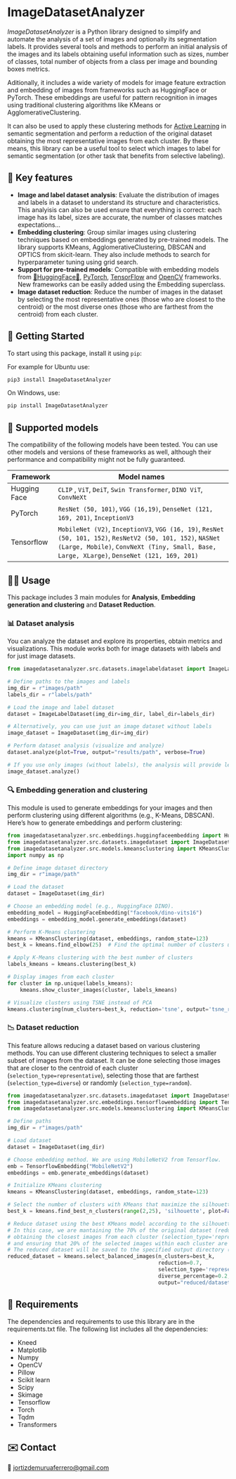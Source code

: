 # ImageDatasetAnalyzer

*ImageDatasetAnalyzer* is a Python library designed to simplify and automate the analysis of a set of images and optionally its segmentation labels. It provides several tools and methods to perform an initial analysis of the images and its labels obtaining useful information such as sizes, number of classes, total number of objects from a class per image and bounding boxes metrics. 

Aditionally, it includes a wide variety of models for image feature extraction and embedding of images from frameworks such as HuggingFace or PyTorch. These embeddings are useful for pattern recognition in images using traditional clustering algorithms like KMeans or AgglomerativeClustering. 

It can also be used to apply these clustering methods for [Active Learning](https://en.wikipedia.org/wiki/Active_learning_(machine_learning)) in semantic segmentation and perform a reduction of the original dataset obtaining the most representative images from each cluster. By these means, this library can be a useful tool to select which images to label for semantic segmentation (or other task that benefits from selective labeling).

## 🔧 Key features

* **Image and label dataset analysis**: Evaluate the distribution of images and labels in a dataset to understand its structure and characteristics. This analyisis can also be used ensure that everything is correct: each image has its label, sizes are accurate, the number of classes matches expectations...
* **Embedding clustering**: Group similar images using clustering techniques based on embeddings generated by pre-trained models. The library supports KMeans, AgglomerativeClustering, DBSCAN and OPTICS from skicit-learn. They also include methods to search for hyperparameter tuning using grid search.
* **Support for pre-trained models**: Compatible with embedding models from [🤗HuggingFace🤗](https://huggingface.co/), [PyTorch](https://pytorch.org/), [TensorFlow](https://www.tensorflow.org/) and [OpenCV](https://opencv.org/) frameworks. New frameworks can be easily added using the Embedding superclass.
* **Image dataset reduction**: Reduce the number of images in the dataset by selecting the most representative ones (those who are closest to the centroid) or the most diverse ones (those who are farthest from the centroid) from each cluster.   

## 🚀 Getting Started

To start using this package, install it using `pip`:

For example for Ubuntu use:
```bash
pip3 install ImageDatasetAnalyzer
```

On Windows, use:
```bash
pip install ImageDatasetAnalyzer
```

## 🤖 Supported models

The compatibility of the following models have been tested. You can use other models and versions of these frameworks as well, although their performance and compatibility might not be fully guaranteed.

| Framework     | Model names     |   
|--------------------------|---------------------|
| Hugging Face             | ``CLIP`` , ``ViT``, ``DeiT``,   ``Swin Transformer``,  ``DINO ViT``, ``ConvNeXt``   | 
| PyTorch                  | ``ResNet (50, 101)``, ``VGG (16,19)``, ``DenseNet (121, 169, 201)``, ``InceptionV3``       | 
| Tensorflow               | ``MobileNet (V2)``, ``InceptionV3``, ``VGG (16, 19)``, ``ResNet (50, 101, 152)``,  ``ResNetV2 (50, 101, 152)``, ``NASNet (Large, Mobile)``, ``ConvNeXt (Tiny, Small, Base, Large, XLarge)``, ``DenseNet (121, 169, 201)`` | 

## 👩‍💻 Usage
This package includes 3 main modules for **Analysis**, **Embedding generation and clustering** and **Dataset Reduction**.

### 📊 Dataset analysis
You can analyze the dataset and explore its properties, obtain metrics and visualizations. This module works both for image datasets with labels and for just image datasets.

```python
from imagedatasetanalyzer.src.datasets.imagelabeldataset import ImageLabelDataset

# Define paths to the images and labels
img_dir = r"images/path"
labels_dir = r"labels/path"

# Load the image and label dataset
dataset = ImageLabelDataset(img_dir=img_dir, label_dir=labels_dir)

# Alternatively, you can use just an image dataset without labels
image_dataset = ImageDataset(img_dir=img_dir)

# Perform dataset analysis (visualize and analyze)
dataset.analyze(plot=True, output="results/path", verbose=True)

# If you use only images (without labels), the analysis will provide less information
image_dataset.analyze()
```

### 🔍 Embedding generation and clustering
This module is used to generate embeddings for your images and then perform clustering using different algorithms (e.g., K-Means, DBSCAN). Here’s how to generate embeddings and perform clustering:

```python
from imagedatasetanalyzer.src.embeddings.huggingfaceembedding import HuggingFaceEmbedding
from imagedatasetanalyzer.src.datasets.imagedataset import ImageDataset
from imagedatasetanalyzer.src.models.kmeansclustering import KMeansClustering
import numpy as np

# Define image dataset directory
img_dir = r"image/path"

# Load the dataset
dataset = ImageDataset(img_dir)

# Choose an embedding model (e.g., HuggingFace DINO).
embedding_model = HuggingFaceEmbedding("facebook/dino-vits16")
embeddings = embedding_model.generate_embeddings(dataset)

# Perform K-Means clustering
kmeans = KMeansClustering(dataset, embeddings, random_state=123)
best_k = kmeans.find_elbow(25)  # Find the optimal number of clusters using the elbow method

# Apply K-Means clustering with the best number of clusters
labels_kmeans = kmeans.clustering(best_k)

# Display images from each cluster
for cluster in np.unique(labels_kmeans):
    kmeans.show_cluster_images(cluster, labels_kmeans)

# Visualize clusters using TSNE instead of PCA
kmeans.clustering(num_clusters=best_k, reduction='tsne', output='tsne_reduction')
```

### 📉 Dataset reduction 
This feature allows reducing a dataset based on various clustering methods. You can use different clustering techniques to select a smaller subset of images from the dataset. It can be done selecting those images that are closer to the centroid of each cluster (```selection_type=representative```), selecting those that are farthest (```selection_type=diverse```) or randomly (```selection_type=random```).

```python
from imagedatasetanalyzer.src.datasets.imagedataset import ImageDataset
from imagedatasetanalyzer.src.embeddings.tensorflowembedding import TensorflowEmbedding
from imagedatasetanalyzer.src.models.kmeansclustering import KMeansClustering

# Define paths
img_dir = r"images/path"

# Load dataset
dataset = ImageDataset(img_dir)

# Choose embedding method. We are using MobileNetV2 from Tensorflow.
emb = TensorflowEmbedding("MobileNetV2")
embeddings = emb.generate_embeddings(dataset)

# Initialize KMeans clustering
kmeans = KMeansClustering(dataset, embeddings, random_state=123)

# Select the number of clusters with KMeans that maximize the silhouette score.
best_k = kmeans.find_best_n_clusters(range(2,25), 'silhouette', plot=False)

# Reduce dataset using the best KMeans model according to the silhouette score. 
# In this case, we are mantaining the 70% of the original dataset (reduction=0.7), 
# obtaining the closest images from each cluster (selection_type='representative') 
# and ensuring that 20% of the selected images within each cluster are diverse (diverse_percentage=0.2).
# The reduced dataset will be saved to the specified output directory ("reduced/dataset/path")
reduced_dataset = kmeans.select_balanced_images(n_clusters=best_k, 
                                                reduction=0.7, 
                                                selection_type='representative', 
                                                diverse_percentage=0.2, 
                                                output="reduced/dataset/path")
```

## 🧰 Requirements

The dependencies and requirements to use this library are in the requirements.txt file. The following list includes all the dependencies:

* Kneed 
* Matplotlib 
* Numpy
* OpenCV
* Pillow
* Scikit learn
* Scipy
* Skimage
* Tensorflow
* Torch
* Tqdm
* Transformers

## ✉️ Contact 

📧 jortizdemuruaferrero@gmail.com